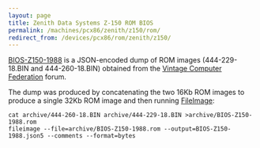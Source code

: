 ```yaml
---
layout: page
title: Zenith Data Systems Z-150 ROM BIOS
permalink: /machines/pcx86/zenith/z150/rom/
redirect_from: /devices/pcx86/rom/zenith/z150/
---
```


[BIOS-Z150-1988](BIOS-Z150-1988.json5) is a JSON-encoded dump of ROM images (444-229-18.BIN and 444-260-18.BIN) obtained from the
[Vintage Computer Federation](http://www.vcfed.org/forum/showthread.php?32016-Wanted-Zenith-PC-XT-ROM-BIOS-files-with-DEBUGGER-Z-150-etc) forum.

The dump was produced by concatenating the two 16Kb ROM images to produce a single 32Kb ROM image and then running
[FileImage](/tools/fileimage/):

	cat archive/444-260-18.BIN archive/444-229-18.BIN >archive/BIOS-Z150-1988.rom
	fileimage --file=archive/BIOS-Z150-1988.rom --output=BIOS-Z150-1988.json5 --comments --format=bytes
